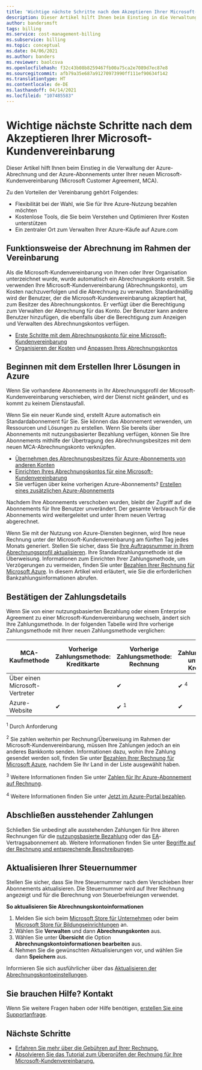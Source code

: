 ```yaml
---
title: 'Wichtige nächste Schritte nach dem Akzeptieren Ihrer Microsoft-Kundenvereinbarung: Azure'
description: Dieser Artikel hilft Ihnen beim Einstieg in die Verwaltung der Azure-Abrechnung und der Azure-Abonnements unter Ihrer neuen Microsoft-Kundenvereinbarung (Microsoft Customer Agreement, MCA).
author: bandersmsft
tags: billing
ms.service: cost-management-billing
ms.subservice: billing
ms.topic: conceptual
ms.date: 04/06/2021
ms.author: banders
ms.reviewer: baolcsva
ms.openlocfilehash: f32c43b08b8259467fb00a75ca2e7089d7ec87e8
ms.sourcegitcommit: afb79a35e687a91270973990ff111ef90634f142
ms.translationtype: HT
ms.contentlocale: de-DE
ms.lasthandoff: 04/14/2021
ms.locfileid: "107485583"
---
```

# <a name="key-next-steps-after-accepting-your-microsoft-customer-agreement"></a>Wichtige nächste Schritte nach dem Akzeptieren Ihrer Microsoft-Kundenvereinbarung

Dieser Artikel hilft Ihnen beim Einstieg in die Verwaltung der Azure-Abrechnung und der Azure-Abonnements unter Ihrer neuen Microsoft-Kundenvereinbarung (Microsoft Customer Agreement, MCA).

Zu den Vorteilen der Vereinbarung gehört Folgendes:

- Flexibilität bei der Wahl, wie Sie für Ihre Azure-Nutzung bezahlen möchten
- Kostenlose Tools, die Sie beim Verstehen und Optimieren Ihrer Kosten unterstützen
- Ein zentraler Ort zum Verwalten Ihrer Azure-Käufe auf Azure.com

## <a name="how-billing-works-under-the-agreement"></a>Funktionsweise der Abrechnung im Rahmen der Vereinbarung

Als die Microsoft-Kundenvereinbarung von Ihnen oder Ihrer Organisation unterzeichnet wurde, wurde automatisch ein Abrechnungskonto erstellt. Sie verwenden Ihre Microsoft-Kundenvereinbarung (Abrechnungskonto), um Kosten nachzuverfolgen und die Abrechnung zu verwalten. Standardmäßig wird der Benutzer, der die Microsoft-Kundenvereinbarung akzeptiert hat, zum Besitzer des Abrechnungskontos. Er verfügt über die Berechtigung zum Verwalten der Abrechnung für das Konto. Der Benutzer kann andere Benutzer hinzufügen, die ebenfalls über die Berechtigung zum Anzeigen und Verwalten des Abrechnungskontos verfügen.

- [Erste Schritte mit dem Abrechnungskonto für eine Microsoft-Kundenvereinbarung](../understand/mca-overview.md)
- [Organisieren der Kosten](https://www.youtube.com/watch?v=7RxTfShGHwU) und [Anpassen Ihres Abrechnungskontos](../manage/mca-section-invoice.md)

## <a name="start-building-your-solutions-in-azure"></a>Beginnen mit dem Erstellen Ihrer Lösungen in Azure

Wenn Sie vorhandene Abonnements in Ihr Abrechnungsprofil der Microsoft-Kundenvereinbarung verschieben, wird der Dienst nicht geändert, und es kommt zu keinem Dienstausfall.

Wenn Sie ein neuer Kunde sind, erstellt Azure automatisch ein Standardabonnement für Sie. Sie können das Abonnement verwenden, um Ressourcen und Lösungen zu erstellen. Wenn Sie bereits über Abonnements mit nutzungsbasierter Bezahlung verfügen, können Sie Ihre Abonnements mithilfe der Übertragung des Abrechnungsbesitzes mit dem neuen MCA-Abrechnungskonto verknüpfen.

- [Übernehmen des Abrechnungsbesitzes für Azure-Abonnements von anderen Konten](../manage/mca-request-billing-ownership.md)
- [Einrichten Ihres Abrechnungskontos für eine Microsoft-Kundenvereinbarung](../manage/mca-setup-account.md)
- Sie verfügen über keine vorherigen Azure-Abonnements? [Erstellen eines zusätzlichen Azure-Abonnements](../manage/create-subscription.md)

Nachdem Ihre Abonnements verschoben wurden, bleibt der Zugriff auf die Abonnements für Ihre Benutzer unverändert. Der gesamte Verbrauch für die Abonnements wird weitergeleitet und unter Ihrem neuen Vertrag abgerechnet.

Wenn Sie mit der Nutzung von Azure-Diensten beginnen, wird Ihre neue Rechnung unter der Microsoft-Kundenvereinbarung am fünften Tag jedes Monats generiert. Stellen Sie sicher, dass Sie [Ihre Auftragsnummer in Ihrem Abrechnungsprofil aktualisieren](../manage/change-azure-account-profile.md). Ihre Standardzahlungsmethode ist die Überweisung. Informationen zum Einrichten Ihrer Zahlungsmethode, um Verzögerungen zu vermeiden, finden Sie unter [Bezahlen Ihrer Rechnung für Microsoft Azure](../understand/pay-bill.md#wire-bank-details). In diesem Artikel wird erläutert, wie Sie die erforderlichen Bankzahlungsinformationen abrufen.

## <a name="confirm-payment-details"></a>Bestätigen der Zahlungsdetails

Wenn Sie von einer nutzungsbasierten Bezahlung oder einem Enterprise Agreement zu einer Microsoft-Kundenvereinbarung wechseln, ändert sich Ihre Zahlungsmethode. In der folgenden Tabelle wird Ihre vorherige Zahlungsmethode mit Ihrer neuen Zahlungsmethode verglichen:

| MCA-Kaufmethode | Vorherige Zahlungsmethode: Kreditkarte | Vorherige Zahlungsmethode: Rechnung | Neue Zahlungsmethode unter MCA: Kreditkarte | Neue Zahlungsmethode unter MCA: Rechnung |
| --- | --- | --- |--- |--- |
| Über einen Microsoft-Vertreter |  | ✔  |  ✔ <sup>4</sup> | ✔ <sup>2</sup> |
| Azure-Website | ✔ | ✔ <sup>1</sup> | ✔ | ✔ <sup>3</sup> |

<sup>1</sup> Durch Anforderung

<sup>2</sup> Sie zahlen weiterhin per Rechnung/Überweisung im Rahmen der Microsoft-Kundenvereinbarung, müssen Ihre Zahlungen jedoch an ein anderes Bankkonto senden. Informationen dazu, wohin Ihre Zahlung gesendet werden soll, finden Sie unter [Bezahlen Ihrer Rechnung für Microsoft Azure](../understand/pay-bill.md#wire-bank-details), nachdem Sie Ihr Land in der Liste ausgewählt haben.

<sup>3</sup> Weitere Informationen finden Sie unter [Zahlen für Ihr Azure-Abonnement auf Rechnung](../manage/pay-by-invoice.md).

<sup>4</sup> Weitere Informationen finden Sie unter [Jetzt im Azure-Portal bezahlen](../understand/pay-bill.md#pay-now-in-the-azure-portal).

## <a name="complete-outstanding-payments"></a>Abschließen ausstehender Zahlungen

Schließen Sie unbedingt alle ausstehenden Zahlungen für Ihre älteren Rechnungen für die [nutzungsbasierte Bezahlung](../understand/download-azure-invoice.md) oder das [EA](../manage/ea-portal-enrollment-invoices.md)-Vertragsabonnement ab. Weitere Informationen finden Sie unter [Begriffe auf der Rechnung und entsprechende Beschreibungen](../understand/mca-understand-your-invoice.md#billing-period).

## <a name="update-your-tax-id"></a>Aktualisieren Ihrer Steuernummer

Stellen Sie sicher, dass Sie Ihre Steuernummer nach dem Verschieben Ihrer Abonnements aktualisieren. Die Steuernummer wird auf Ihrer Rechnung angezeigt und für die Berechnung von Steuerbefreiungen verwendet.

**So aktualisieren Sie Abrechnungskontoinformationen**

1. Melden Sie sich beim [Microsoft Store für Unternehmen](https://businessstore.microsoft.com/) oder beim [Microsoft Store für Bildungseinrichtungen](https://educationstore.microsoft.com/) an.
1. Wählen Sie **Verwalten** und dann **Abrechnungskonten** aus.
1. Wählen Sie unter **Übersicht** die Option **Abrechnungskontoinformationen bearbeiten** aus.
1. Nehmen Sie die gewünschten Aktualisierungen vor, und wählen Sie dann **Speichern** aus.

Informieren Sie sich ausführlicher über das [Aktualisieren der Abrechnungskontoeinstellungen](/microsoft-store/update-microsoft-store-for-business-account-settings).

## <a name="need-help-contact-us"></a>Sie brauchen Hilfe? Kontakt

Wenn Sie weitere Fragen haben oder Hilfe benötigen, [erstellen Sie eine Supportanfrage](https://go.microsoft.com/fwlink/?linkid=2083458).

## <a name="next-steps"></a>Nächste Schritte

- [Erfahren Sie mehr über die Gebühren auf Ihrer Rechnung.](https://www.youtube.com/watch?v=e2LGZZ7GubA)
- [Absolvieren Sie das Tutorial zum Überprüfen der Rechnung für Ihre Microsoft-Kundenvereinbarung.](../understand/review-customer-agreement-bill.md)